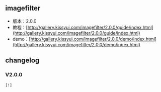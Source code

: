 ## imagefilter

* 版本：2.0.0
* 教程：[http://gallery.kissyui.com/imagefilter/2.0.0/guide/index.html](http://gallery.kissyui.com/imagefilter/2.0.0/guide/index.html)
* demo：[http://gallery.kissyui.com/imagefilter/2.0.0/demo/index.html](http://gallery.kissyui.com/imagefilter/2.0.0/demo/index.html)

## changelog

### V2.0.0

    [!]


